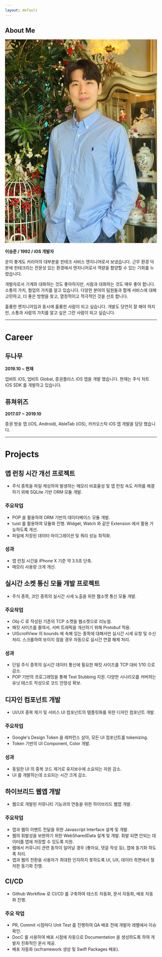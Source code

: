 ```yaml
---
layout: default
---
```


## About Me

<img class="profile-picture" src="profile.jpg">

**이승준 / 1992 / iOS 개발자**

운이 좋게도 커리어의 대부분을 핀테크 서비스 엔지니어로서 보냈습니다.
근무 환경 덕분에 핀테크라는 전문성 있는 환경에서 엔지니어로서 역량을 함양할 수 있는 기회를 누렸습니다.

개발자로서 기계와 대화하는 것도 좋아하지만, 사람과 대화하는 것도 매우 좋아 합니다.
소통의 가치, 협업의 가치를 알고 있습니다.
다양한 분야의 팀원들과 함께 서비스에 대해 고민하고, 더 좋은 방향을 찾고, 열정적이고 적극적인 것을 선호 합니다.

훌륭한 엔지니어임과 동시에 훌륭한 사람이 되고 싶습니다.
개발도 당연히 잘 해야 하지만, 소통과 사람의 가치를 알고 싶은 그런 사람이 되고 싶습니다.

---

# Career

## 두나무
**2019.10 ~ 현재**

업비트 iOS, 업비트 Global, 증권플러스 iOS 앱을 개발 했습니다.
현재는 주식 차트 iOS SDK 를 개발하고 있습니다.

## 퓨쳐위즈
**2017.07 ~ 2019.10**

증권 방송 앱 (iOS, Android), AbleTab (iOS), 카카오스탁 iOS 앱 개발을 담당 했습니다.

---

# Projects

## 앱 런칭 시간 개선 프로젝트
- 주식 종목을 파일 캐싱하여 발생하는 메모리 비효율성 및 앱 런칭 속도 저하를 해결하기 위해 SQLite 기반 ORM 모듈 개발.

### 주요작업
- POP 을 활용하여 ORM 기반의 데이터베이스 모듈 개발.
- tuist 를 활용하여 모듈화 진행. Widget, Watch 와 같은 Extension 에서 활용 가능하도록 개선.
- 파일에 저장된 데이터 마이그레이션 및 쿼리 성능 최적화.

### 성과
- 앱 런칭 시간을 iPhone X 기준 약 3.5초 단축.
- 메모리 사용량 크게 개선.

## 실시간 소켓 통신 모듈 개발 프로젝트
- 주식 종목, 코인 종목의 실시간 시세 노출을 위한 웹소켓 통신 모듈 개발.

### 주요작업
- Obj-C 로 작성된 기존의 TCP 소켓을 웹소켓으로 리뉴얼.
- 패킷 사이즈를 줄여서, 서버 트래픽을 개선하기 위해 Protobuf 적용.
- UIScrollView 의 bounds 에 속해 있는 종목에 대해서만 실시간 시세 요청 및 수신 처리. 스크롤하여 보이지 않을 경우 자동으로 실시간 연결 해제 처리.

### 성과
- 단일 주식 종목의 실시간 데이터 통신에 필요한 패킷 사이즈를 TCP 대비 1/10 으로 감소.
- POP 기반의 프로그래밍을 통해 Test Stubbing 지원. 다양한 시나리오를 커버하는 유닛 테스트 작성으로 코드 안정성 확보.

## 디자인 컴포넌트 개발
- UI/UX 중복 제거 및 서비스 UI 컴포넌트의 템플릿화를 위한 디자인 컴포넌트 개발.

### 주요작업
- Google's Design Token 을 레퍼런스 삼아, 모든 UI 컴포넌트를 tokenizing.
- Token 기반의 UI Component, Color 개발.

### 성과
- 동일한 UI 의 중복 코드 제거로 유지보수에 소요되는 자원 감소.
- UI 를 개발하는데 소요되는 시간 크게 감소.

## 하이브리드 웹앱 개발
- 웹으로 개발된 커뮤니티 기능과의 연동을 위한 하이브리드 웹앱 개발.

### 주요작업
- 앱과 웹의 이벤트 전달을 위한 Javascript Interface 설계 및 개발.
- 웹의 휘발성을 보완하기 위한 WebSharedData 설계 및 개발. 휘발 되면 안되는 데이터를 앱에 저장할 수 있도록 지원.
- 웹에서 커뮤니티 관련 동작이 일어날 경우 (좋아요, 댓글 작성 등), 앱에 동기화 하도록 처리.
- 앱과 웹의 전환을 사용자가 최대한 인지하지 못하도록 UI, UX, 데이터 측면에서 철저한 동기화 진행.

## CI/CD
- Github Workflow 로 CI/CD 를 구축하여 테스트 자동화, 문서 자동화, 배포 자동화 진행.

### 주요 작업
- PR, Commit 시점마다 Unit Test 를 진행하여 QA 배포 전에 개발자 레벨에서 이슈 확인.
- DocC 를 사용하여 배포 시점에 자동으로 Documentation 을 생성하도록 하여 개발자 친화적인 문서 제공.
- 배포 자동화 (xcframework 생성 및 Swift Packages 배포).